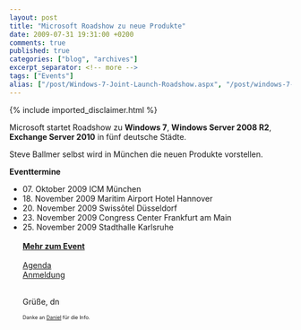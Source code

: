 ```yaml
---
layout: post
title: "Microsoft Roadshow zu neue Produkte"
date: 2009-07-31 19:31:00 +0200
comments: true
published: true
categories: ["blog", "archives"]
excerpt_separator: <!-- more -->
tags: ["Events"]
alias: ["/post/Windows-7-Joint-Launch-Roadshow.aspx", "/post/windows-7-joint-launch-roadshow.aspx"]
---
```

<!-- more -->
{% include imported_disclaimer.html %}
<p>Microsoft startet Roadshow zu <strong>Windows 7</strong>, <strong>Windows Server 2008 R2</strong>, <strong>Exchange Server 2010</strong> in f&uuml;nf deutsche St&auml;dte.</p>
<p>Steve Ballmer selbst wird in M&uuml;nchen die neuen Produkte vorstellen.</p>
<p><strong>Eventtermine</strong></p>
<ul>
<li>07. Oktober 2009 ICM M&uuml;nchen </li>
<li>18. November 2009 Maritim Airport Hotel Hannover</li>
<li>20. November 2009 Swiss&ocirc;tel D&uuml;sseldorf</li>
<li>23. November 2009 Congress Center Frankfurt am Main</li>
<li>25. November 2009 Stadthalle Karlsruhe</li>
<br /><a href="http://www.microsoft.com/germany/jointlaunch09/Events.aspx"><strong>Mehr zum Event</strong></a> <br /><br /><a href="https://www.event-team.com/events/JointLaunch_09/Default.aspx?V=m"></a><a href="http://www.microsoft.com/germany/jointlaunch09/agenda.aspx?city=0">Agenda</a> <br /><a href="https://www.event-team.com/events/JointLaunch_09/Default.aspx?V=m">Anmeldung</a> <br /><br />
<p>Gr&uuml;&szlig;e, dn</p>
<span style="font-size: xx-small;">Danke an </span><a href="http://blogs.technet.com/dmelanchthon/archive/2009/07/30/windows-7-joint-launch-roadshow.aspx"><span style="font-size: xx-small;">Daniel</span></a><span style="font-size: xx-small;"> f&uuml;r die Info.</span> 
</ul>
